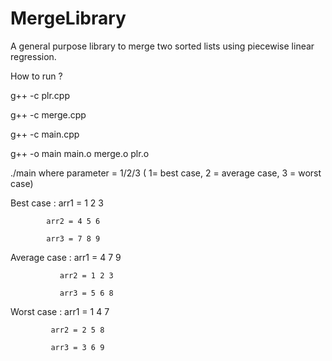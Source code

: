 # MergeLibrary
A general purpose library to merge two sorted lists using piecewise linear regression.

How to run ?

g++ -c plr.cpp

g++ -c merge.cpp

g++ -c main.cpp

g++ -o main main.o merge.o plr.o


./main <parameter> where parameter = 1/2/3 ( 1= best case, 2 = average case, 3 = worst case)

Best case : arr1 = 1 2 3 
            
            arr2 = 4 5 6
            
            arr3 = 7 8 9 
            
Average case : arr1 = 4 7 9
            
               arr2 = 1 2 3
            
               arr3 = 5 6 8
            
Worst case : arr1 = 1 4 7
            
             arr2 = 2 5 8
            
             arr3 = 3 6 9
